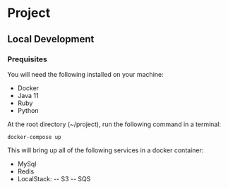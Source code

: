 # Project

## Local Development

### Prequisites
You will need the following installed on your machine:
- Docker
- Java 11
- Ruby
- Python

At the root directory (~/project), run the following command in a terminal:

`docker-compose up`

This will bring up all of the following services in a docker container:
- MySql
- Redis
- LocalStack:
-- S3
-- SQS
